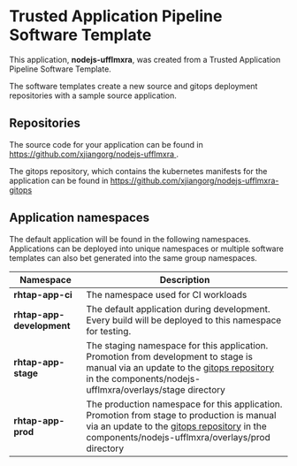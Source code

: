 # Trusted Application Pipeline Software Template

This application, **nodejs-ufflmxra**, was created from a Trusted Application Pipeline Software Template.

The software templates create a new source and gitops deployment repositories with a sample source application. 

## Repositories

The source code for your application can be found in [https://github.com/xjiangorg/nodejs-ufflmxra ](https://github.com/xjiangorg/nodejs-ufflmxra ).
 
The gitops repository, which contains the kubernetes manifests for the application can be found in 
[https://github.com/xjiangorg/nodejs-ufflmxra-gitops ](https://github.com/xjiangorg/nodejs-ufflmxra-gitops ) 

## Application namespaces 

The default application will be found in the following namespaces. Applications can be deployed into unique namespaces or multiple software templates can also bet generated into the same group namespaces.  

|  Namespace   |  Description   |  
| -------- | -------- |
| **rhtap-app-ci** | The namespace used for CI workloads |
| **rhtap-app-development** | The default application during development. Every build will be deployed to this namespace for testing. |
| **rhtap-app-stage** | The staging namespace for this application. Promotion from development to stage is manual via an update to the [gitops repository](https://github.com/xjiangorg/nodejs-ufflmxra-gitops ) in the components/nodejs-ufflmxra/overlays/stage directory |
| **rhtap-app-prod** | The production namespace for this application. Promotion from stage to production is manual via an update to the [gitops repository](https://github.com/xjiangorg/nodejs-ufflmxra-gitops ) in the components/nodejs-ufflmxra/overlays/prod directory |